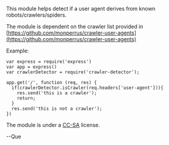 
This module helps detect if a user agent derives from known robots/crawlers/spiders.

The module is dependent on the crawler list provided in [https://github.com/monperrus/crawler-user-agents](https://github.com/monperrus/crawler-user-agents)

Example:

    var express = require('express')
    var app = express()
    var crawlerDetector = require('crawler-detector');

    app.get('/', function (req, res) {
      if(crawlerDetector.isCrawler(req.headers['user-agent'])){
        res.send('this is a crawler');
        return;
      }
      res.send('this is not a crawler');
    })

The module is under a [CC-SA](http://creativecommons.org/licenses/by-sa/3.0/) license.

--Que

